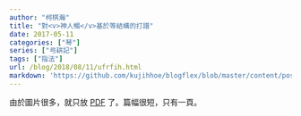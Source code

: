 ```yaml
---
author: "柯棋瀚"
title: "對<v>神人暢</v>基於等結構的打譜"
date: 2017-05-11
categories: ["琴"]
series: ["㢧耕記"]
tags: ["指法"]
url: /blog/2018/08/11/ufrfih.html
markdown: 'https://github.com/kujihhoe/blogflex/blob/master/content/post/2018-08-11-ufrfih.md'
---
```


由於圖片很多，就只放 [PDF](https://github.com/kujihhoe/blog-files/raw/master/对<v>神人畅</v>基于等结构的打谱.pdf) 了。篇幅很短，只有一頁。
